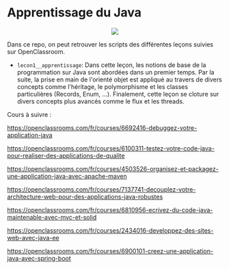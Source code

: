 # Apprentissage du Java

<p align="center">
  <a href="https://skillicons.dev">
    <img src="https://skillicons.dev/icons?i=java,idea" />
  </a>
</p>

Dans ce repo, on peut retrouver les scripts des différentes leçons suivies sur OpenClassroom.

- `lecon1__apprentissage`: Dans cette leçon, les notions de base de la programmation sur Java sont abordées dans un premier temps. Par la suite, la prise en main de l'orienté objet est appliqué au travers de divers concepts comme l'héritage, le polymorphisme et les classes particulières (Records, Enum, ...). Finalement, cette leçon se cloture sur divers concepts plus avancés comme le flux et les threads. 

Cours à suivre :

https://openclassrooms.com/fr/courses/6692416-debuggez-votre-application-java

https://openclassrooms.com/fr/courses/6100311-testez-votre-code-java-pour-realiser-des-applications-de-qualite

https://openclassrooms.com/fr/courses/4503526-organisez-et-packagez-une-application-java-avec-apache-maven

https://openclassrooms.com/fr/courses/7137741-decouplez-votre-architecture-web-pour-des-applications-java-robustes

https://openclassrooms.com/fr/courses/6810956-ecrivez-du-code-java-maintenable-avec-mvc-et-solid

https://openclassrooms.com/fr/courses/2434016-developpez-des-sites-web-avec-java-ee

https://openclassrooms.com/fr/courses/6900101-creez-une-application-java-avec-spring-boot